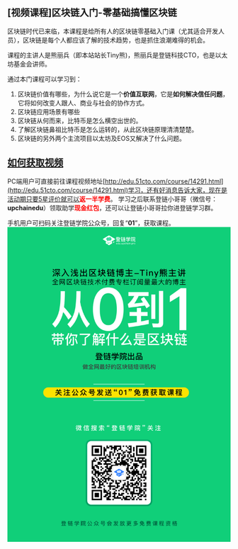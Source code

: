 ## [视频课程]区块链入门-零基础搞懂区块链 


区块链时代已来临，本课程是给所有人的区块链零基础入门课（尤其适合开发人员），区块链是每个人都应该了解的技术趋势，也是抓住浪潮难得的机会。

课程的主讲人是熊丽兵（即本站站长Tiny熊)，熊丽兵是登链科技CTO，也是以太坊基金会讲师。

通过本门课程可以学习到：
1. 区块链价值有哪些，为什么说它是一个**价值互联网**，它是**如何解决信任问题**，它将如何改变人跟人、商业与社会的协作方式。
2. 区块链应用场景有哪些
3. 区块链从何而来，比特币是怎么横空出世的。
4. 了解区块链鼻祖比特币是怎么运转的，从此区块链原理清清楚楚。
5. 区块链的另外两个主流项目以太坊及EOS又解决了什么问题。

## [如何获取视频](http://edu.51cto.com/course/14291.html)

PC端用户可直接前往课程视频地址[http://edu.51cto.com/course/14291.html](http://edu.51cto.com/course/14291.html)学习，还有好消息告诉大家，现在是活动期只要5星评价就可以<strong><span style="color:red;">返一半学费</span></strong>。 学习之后联系登链小哥哥（微信号： **upchainedu**）领取助学<strong><span style="color:red;">现金红包</span></strong>，还可以让登链小哥哥拉你进登链学习群。


手机用户可扫码关注登链学院公众号，回复“**01**”，获取课程。
![](../images/01.png)





